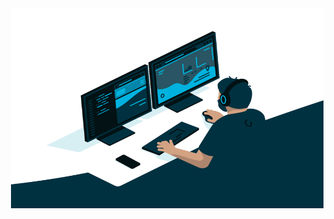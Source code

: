 <img align="right" alt="GIF" src="https://github.com/adidumitrascu/adidumitrascu/blob/main/code.gif?raw=true" width="500" height="320" />
